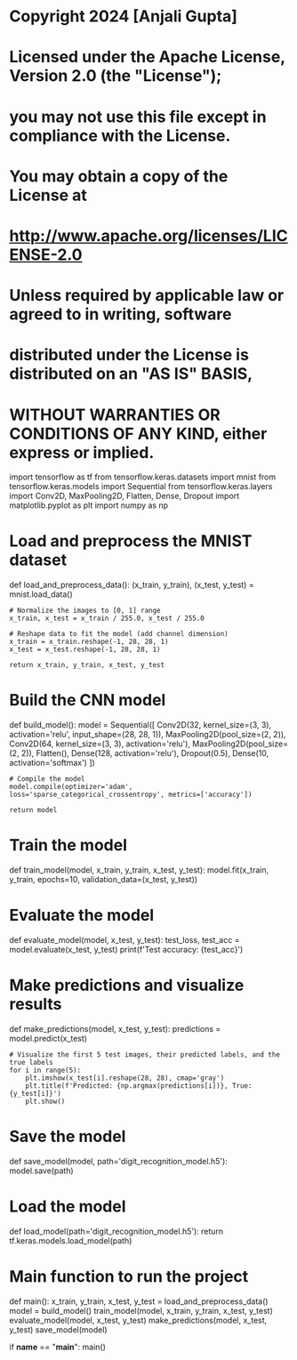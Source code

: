 # Copyright 2024 [Anjali Gupta]
# Licensed under the Apache License, Version 2.0 (the "License");
# you may not use this file except in compliance with the License.
# You may obtain a copy of the License at
# http://www.apache.org/licenses/LICENSE-2.0
# Unless required by applicable law or agreed to in writing, software
# distributed under the License is distributed on an "AS IS" BASIS,
# WITHOUT WARRANTIES OR CONDITIONS OF ANY KIND, either express or implied.

import tensorflow as tf
from tensorflow.keras.datasets import mnist
from tensorflow.keras.models import Sequential
from tensorflow.keras.layers import Conv2D, MaxPooling2D, Flatten, Dense, Dropout
import matplotlib.pyplot as plt
import numpy as np

# Load and preprocess the MNIST dataset
def load_and_preprocess_data():
    (x_train, y_train), (x_test, y_test) = mnist.load_data()
    
    # Normalize the images to [0, 1] range
    x_train, x_test = x_train / 255.0, x_test / 255.0
    
    # Reshape data to fit the model (add channel dimension)
    x_train = x_train.reshape(-1, 28, 28, 1)
    x_test = x_test.reshape(-1, 28, 28, 1)
    
    return x_train, y_train, x_test, y_test

# Build the CNN model
def build_model():
    model = Sequential([
        Conv2D(32, kernel_size=(3, 3), activation='relu', input_shape=(28, 28, 1)),
        MaxPooling2D(pool_size=(2, 2)),
        Conv2D(64, kernel_size=(3, 3), activation='relu'),
        MaxPooling2D(pool_size=(2, 2)),
        Flatten(),
        Dense(128, activation='relu'),
        Dropout(0.5),
        Dense(10, activation='softmax')
    ])
    
    # Compile the model
    model.compile(optimizer='adam', loss='sparse_categorical_crossentropy', metrics=['accuracy'])
    
    return model

# Train the model
def train_model(model, x_train, y_train, x_test, y_test):
    model.fit(x_train, y_train, epochs=10, validation_data=(x_test, y_test))

# Evaluate the model
def evaluate_model(model, x_test, y_test):
    test_loss, test_acc = model.evaluate(x_test, y_test)
    print(f'Test accuracy: {test_acc}')

# Make predictions and visualize results
def make_predictions(model, x_test, y_test):
    predictions = model.predict(x_test)
    
    # Visualize the first 5 test images, their predicted labels, and the true labels
    for i in range(5):
        plt.imshow(x_test[i].reshape(28, 28), cmap='gray')
        plt.title(f'Predicted: {np.argmax(predictions[i])}, True: {y_test[i]}')
        plt.show()

# Save the model
def save_model(model, path='digit_recognition_model.h5'):
    model.save(path)

# Load the model
def load_model(path='digit_recognition_model.h5'):
    return tf.keras.models.load_model(path)

# Main function to run the project
def main():
    x_train, y_train, x_test, y_test = load_and_preprocess_data()
    model = build_model()
    train_model(model, x_train, y_train, x_test, y_test)
    evaluate_model(model, x_test, y_test)
    make_predictions(model, x_test, y_test)
    save_model(model)

if __name__ == "__main__":
    main()
